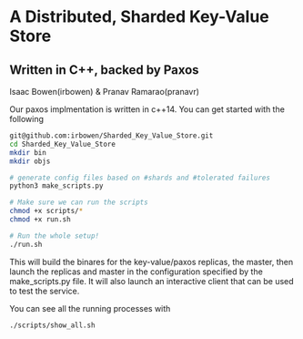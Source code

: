 # A Distributed, Sharded Key-Value Store
## Written in C++, backed by Paxos

Isaac Bowen(irbowen) & Pranav Ramarao(pranavr)

Our paxos implmentation is written in c++14.
You can get started with the following

```bash
git@github.com:irbowen/Sharded_Key_Value_Store.git
cd Sharded_Key_Value_Store
mkdir bin
mkdir objs

# generate config files based on #shards and #tolerated failures
python3 make_scripts.py

# Make sure we can run the scripts
chmod +x scripts/*
chmod +x run.sh

# Run the whole setup!
./run.sh

```
This will build the binares for the key-value/paxos replicas, the master, then launch the replicas
and master in the configuration specified by the make\_scripts.py file. It will also launch an interactive client
that can be used to test the service.


You can see all the running processes with

```bash
./scripts/show_all.sh
```

